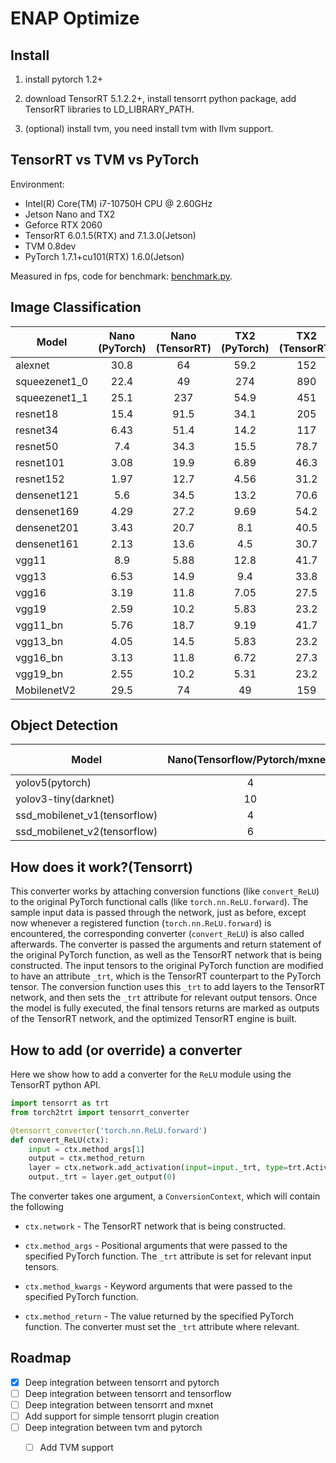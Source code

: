 # ENAP Optimize

## Install

1. install pytorch 1.2+

2. download TensorRT 5.1.2.2+, install tensorrt python package, add TensorRT libraries to LD_LIBRARY_PATH.

3. (optional) install tvm, you need install tvm with llvm support.

## TensorRT vs TVM vs PyTorch

Environment: 

* Intel(R) Core(TM) i7-10750H CPU @ 2.60GHz
* Jetson Nano and TX2
* Geforce RTX 2060
* TensorRT 6.0.1.5(RTX) and 7.1.3.0(Jetson)
* TVM 0.8dev 
* PyTorch 1.7.1+cu101(RTX) 1.6.0(Jetson)

Measured in fps, code for benchmark: [benchmark.py](benchmark.py).
## Image Classification
| Model    | Nano (PyTorch) | Nano (TensorRT) | TX2 (PyTorch)    | TX2 (TensorRT)    |RTX (PyTorch)     | RTX (TensorRT)    |
|----------|:--------------:|:---------------:|:----------------:|:-----------------:|:----------------:|:-----------------:|
| alexnet | 30.8 | 64 | 59.2 | 152 | 610 | 1160 |
| squeezenet1_0 | 22.4 | 49 | 274 | 890 | 352 | 1890 |  
| squeezenet1_1 | 25.1 | 237 | 54.9 | 451 | 367 | 2180 |
| resnet18 | 15.4 | 91.5 | 34.1 | 205 | 278 | 1420 |
| resnet34 | 6.43 | 51.4 | 14.2 | 117 | 173 | 833 |
| resnet50 | 7.4 | 34.3 | 15.5 | 78.7 | 132 | 715 |
| resnet101 | 3.08 | 19.9 | 6.89 | 46.3 | 71.4 | 378 |
| resnet152 | 1.97 | 12.7 | 4.56 | 31.2 | 47.4 | 44 |
| densenet121 | 5.6 | 34.5 | 13.2 | 70.6 | 54.1 | 358 |
| densenet169 | 4.29 | 27.2 | 9.69 | 54.2 | 35.1 | 215 |
| densenet201 | 3.43 | 20.7 | 8.1 | 40.5 | 29.7 | 150 |
| densenet161 | 2.13 | 13.6 | 4.5 | 30.7 | 39 | 160 |
| vgg11 | 8.9 | 5.88 | 12.8 | 41.7 | 232 | 372 |
| vgg13 | 6.53 | 14.9 | 9.4 | 33.8 | 210 | 459 |
| vgg16 | 3.19 | 11.8 | 7.05 | 27.5 | 158 | 374 |
| vgg19 | 2.59 | 10.2 | 5.83 | 23.2 | 152 | 339 |
| vgg11_bn | 5.76 | 18.7 | 9.19 | 41.7 | 210 | 500 |
| vgg13_bn | 4.05 | 14.5 | 5.83 | 23.2 | 179 | 459 |
| vgg16_bn | 3.13 | 11.8 | 6.72 | 27.3 | 149 | 387 |
| vgg19_bn | 2.55 | 10.2 | 5.31 | 23.2 | 141 | 265 |
| MobilenetV2 | 29.5 | 74 | 49 | 159 |  |  |

## Object Detection
| Model    | Nano(Tensorflow/Pytorch/mxnet)  | Nano (TensorRT) | TX2 (Tensorflow/Pytorch/mxnet)    | TX2 (TensorRT)    |
|----------|:--------------:|:---------------:|:----------------:|:-----------------:|
| yolov5(pytorch) | 4 | 9 | 7 | 14 |
| yolov3-tiny(darknet) | 10 | 18 | 13 | 35 |  
| ssd_mobilenet_v1(tensorflow) | 4 | 9 | 8 | 22 |
| ssd_mobilenet_v2(tensorflow) | 6 | 11 | 9 | 19 |

## How does it work?(Tensorrt)

This converter works by attaching conversion functions (like ``convert_ReLU``) to the original 
PyTorch functional calls (like ``torch.nn.ReLU.forward``).  The sample input data is passed
through the network, just as before, except now whenever a registered function (``torch.nn.ReLU.forward``)
is encountered, the corresponding converter (``convert_ReLU``) is also called afterwards.  The converter
is passed the arguments and return statement of the original PyTorch function, as well as the TensorRT
network that is being constructed.  The input tensors to the original PyTorch function are modified to
have an attribute ``_trt``, which is the TensorRT counterpart to the PyTorch tensor.  The conversion function
uses this ``_trt`` to add layers to the TensorRT network, and then sets the ``_trt`` attribute for
relevant output tensors.  Once the model is fully executed, the final tensors returns are marked as outputs
of the TensorRT network, and the optimized TensorRT engine is built.

## How to add (or override) a converter

Here we show how to add a converter for the ``ReLU`` module using the TensorRT
python API.

```python
import tensorrt as trt
from torch2trt import tensorrt_converter

@tensorrt_converter('torch.nn.ReLU.forward')
def convert_ReLU(ctx):
    input = ctx.method_args[1]
    output = ctx.method_return
    layer = ctx.network.add_activation(input=input._trt, type=trt.ActivationType.RELU)  
    output._trt = layer.get_output(0)
```

The converter takes one argument, a ``ConversionContext``, which will contain
the following

* ``ctx.network`` - The TensorRT network that is being constructed.

* ``ctx.method_args`` - Positional arguments that were passed to the specified PyTorch function.  The ``_trt`` attribute is set for relevant input tensors.
* ``ctx.method_kwargs`` - Keyword arguments that were passed to the specified PyTorch function.
* ``ctx.method_return`` - The value returned by the specified PyTorch function.  The converter must set the ``_trt`` attribute where relevant.

## Roadmap

- [x] Deep integration between tensorrt and pytorch
- [ ] Deep integration between tensorrt and tensorflow
- [ ] Deep integration between tensorrt and mxnet
- [ ] Add support for simple tensorrt plugin creation
- [ ] Deep integration between tvm and pytorch
  - [ ] Add TVM support

